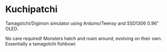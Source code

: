 # Kuchipatchi
Tamagotchi/Digimon simulator using Arduino/Teensy and SSD1306 0.96" OLED.

No care required! Monsters hatch and roam around, evolving on their own. Essentially a tamagotchi fishbowl.
